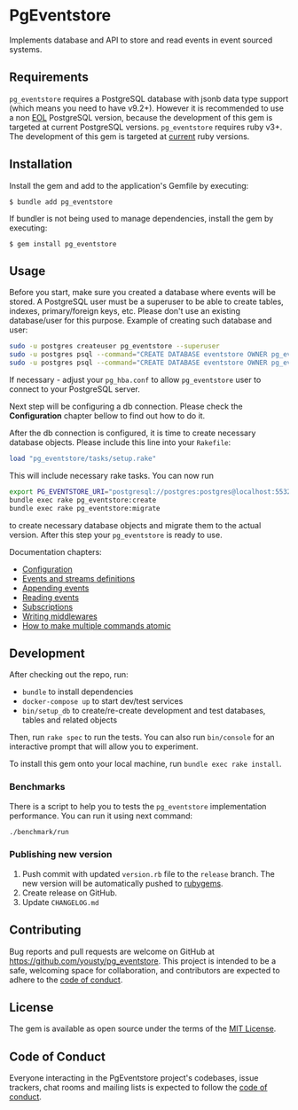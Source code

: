 # PgEventstore

Implements database and API to store and read events in event sourced systems.

## Requirements

`pg_eventstore` requires a PostgreSQL database with jsonb data type support (which means you need to have v9.2+). However it is recommended to use a non [EOL](https://www.postgresql.org/support/versioning/) PostgreSQL version, because the development of this gem is targeted at current PostgreSQL versions.
`pg_eventstore` requires ruby v3+. The development of this gem is targeted at [current](https://endoflife.date/ruby) ruby versions.

## Installation

Install the gem and add to the application's Gemfile by executing:

    $ bundle add pg_eventstore

If bundler is not being used to manage dependencies, install the gem by executing:

    $ gem install pg_eventstore

## Usage

Before you start, make sure you created a database where events will be stored. A PostgreSQL user must be a superuser to be able to create tables, indexes, primary/foreign keys, etc. Please don't use an existing database/user for this purpose. Example of creating such database and user:

```bash
sudo -u postgres createuser pg_eventstore --superuser
sudo -u postgres psql --command="CREATE DATABASE eventstore OWNER pg_eventstore"
sudo -u postgres psql --command="CREATE DATABASE eventstore OWNER pg_eventstore"
```

If necessary - adjust your `pg_hba.conf` to allow `pg_eventstore` user to connect to your PostgreSQL server. 

Next step will be configuring a db connection. Please check the **Configuration** chapter bellow to find out how to do it.

After the db connection is configured, it is time to create necessary database objects. Please include this line into your `Rakefile`:

```ruby
load "pg_eventstore/tasks/setup.rake"
```

This will include necessary rake tasks. You can now run 
```bash
export PG_EVENTSTORE_URI="postgresql://postgres:postgres@localhost:5532/postgres" # Replace this with your real connection url
bundle exec rake pg_eventstore:create
bundle exec rake pg_eventstore:migrate
```

to create necessary database objects and migrate them to the actual version. After this step your `pg_eventstore` is ready to use.

Documentation chapters:

- [Configuration](docs/configuration.md)
- [Events and streams definitions](docs/events_and_streams.md)
- [Appending events](docs/appending_events.md)
- [Reading events](docs/reading_events.md)
- [Subscriptions](docs/subscriptions.md)
- [Writing middlewares](docs/writing_middleware.md)
- [How to make multiple commands atomic](docs/multiple_commands.md)

## Development

After checking out the repo, run:
- `bundle` to install dependencies
- `docker-compose up` to start dev/test services
- `bin/setup_db` to create/re-create development and test databases, tables and related objects 

Then, run `rake spec` to run the tests. You can also run `bin/console` for an interactive prompt that will allow you to experiment.

To install this gem onto your local machine, run `bundle exec rake install`.

### Benchmarks

There is a script to help you to tests the `pg_eventstore` implementation performance. You can run it using next command:

```bash
./benchmark/run
```

### Publishing new version

1. Push commit with updated `version.rb` file to the `release` branch. The new version will be automatically pushed to [rubygems](https://rubygems.org).
2. Create release on GitHub.
3. Update `CHANGELOG.md`

## Contributing

Bug reports and pull requests are welcome on GitHub at https://github.com/yousty/pg_eventstore. This project is intended to be a safe, welcoming space for collaboration, and contributors are expected to adhere to the [code of conduct](https://github.com/yousty/pg_eventstore/blob/master/CODE_OF_CONDUCT.md).

## License

The gem is available as open source under the terms of the [MIT License](https://opensource.org/licenses/MIT).

## Code of Conduct

Everyone interacting in the PgEventstore project's codebases, issue trackers, chat rooms and mailing lists is expected to follow the [code of conduct](https://github.com/yousty/pg_eventstore/blob/master/CODE_OF_CONDUCT.md).
